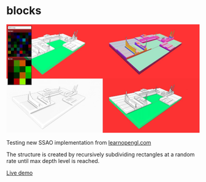 # blocks

![](screenshot.jpg)

Testing new SSAO implementation from [learnopengl.com](http://learnopengl.com/#!Advanced-Lighting/SSAO)

The structure is created by recursively subdividing rectangles at a random rate until max depth level is reached.

[Live demo](http://marcinignac.com/experiments/blocks/demo/)
